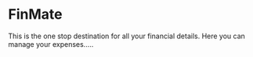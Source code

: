# FinMate
This is the one stop destination for all  your financial details. Here you can manage your expenses.....
